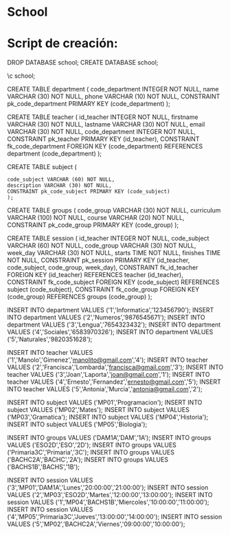 # School
# Script de creación:
DROP DATABASE school;
CREATE DATABASE school;

\c school;

CREATE TABLE department (
    code_department INTEGER NOT NULL,
    name VARCHAR (30) NOT NULL,
    phone VARCHAR (10) NOT NULL,
    CONSTRAINT pk_code_department PRIMARY KEY (code_department)
);


CREATE TABLE teacher (
    id_teacher INTEGER NOT NULL,
    firstname VARCHAR (30) NOT NULL,
    lastname VARCHAR (30) NOT NULL,
    email VARCHAR (30) NOT NULL,
    code_department INTEGER NOT NULL,
    CONSTRAINT pk_teacher PRIMARY KEY (id_teacher),
    CONSTRAINT fk_code_department FOREIGN KEY (code_department) REFERENCES department (code_department)
);    

CREATE TABLE subject (

    code_subject VARCHAR (60) NOT NULL,
    description VARCHAR (30) NOT NULL,
    CONSTRAINT pk_code_subject PRIMARY KEY (code_subject)
    );

CREATE TABLE groups (
    code_group VARCHAR (30) NOT NULL,
    curriculum VARCHAR (100) NOT NULL,
    course VARCHAR (20) NOT NULL,
    CONSTRAINT pk_code_group PRIMARY KEY (code_group)
    );

CREATE TABLE session (
    id_teacher INTEGER NOT NULL,
    code_subject VARCHAR (60) NOT NULL,
    code_group VARCHAR (30) NOT NULL,
    week_day VARCHAR (30) NOT NULL,
    starts TIME NOT NULL,
    finishes TIME NOT NULL,
    CONSTRAINT pk_session PRIMARY KEY (id_teacher, code_subject, code_group, week_day),
    CONSTRAINT fk_id_teacher FOREIGN KEY (id_teacher) REFERENCES teacher (id_teacher),
    CONSTRAINT fk_code_subject FOREIGN KEY (code_subject) REFERENCES subject (code_subject),
    CONSTRAINT fk_code_group FOREIGN KEY (code_group) REFERENCES groups (code_group)
     );

INSERT INTO department VALUES ('1','Informatica','123456790');
INSERT INTO department VALUES ('2','Numeros','9876545671');
INSERT INTO department VALUES ('3','Lengua','7654323432');
INSERT INTO department VALUES ('4','Sociales','6583970326');
INSERT INTO department VALUES ('5','Naturales','9820351628');

INSERT INTO teacher VALUES ('1','Manolo','Gimenez','manolito@gmail.com','4');
INSERT INTO teacher VALUES ('2','Francisca','Lombarda','francisca@gmail.com','3');
INSERT INTO teacher VALUES ('3','Joan','Laporta','joan@gmail.com','1');
INSERT INTO teacher VALUES ('4','Ernesto','Fernandez','ernesto@gmail.com','5');
INSERT INTO teacher VALUES ('5','Antonia','Murcia','antonia@gmail.com','2');

INSERT INTO subject VALUES ('MP01','Programacion');
INSERT INTO subject VALUES ('MP02','Mates');
INSERT INTO subject VALUES ('MP03','Gramatica');
INSERT INTO subject VALUES ('MP04','Historia');
INSERT INTO subject VALUES ('MP05','Biologia');

INSERT INTO groups VALUES ('DAM1A’,’DAM','1A');
INSERT INTO groups VALUES ('ESO2D','ESO','2D');
INSERT INTO groups VALUES ('Primaria3C','Primaria','3C');
INSERT INTO groups VALUES ('BACHC2A','BACHC','2A');
INSERT INTO groups VALUES ('BACHS1B','BACHS','1B');

INSERT INTO session VALUES ('3','MP01','DAM1A','Lunes','20:00:00','21:00:00');
INSERT INTO session VALUES ('2','MP03','ESO2D','Martes','12:00:00','13:00:00');
INSERT INTO session VALUES ('1','MP04','BACHS1B','Miercoles','10:00:00','11:00:00’);
INSERT INTO session VALUES ('4','MP05','Primaria3C','Jueves','13:00:00','14:00:00');
INSERT INTO session VALUES ('5','MP02','BACHC2A','Viernes','09:00:00','10:00:00');



